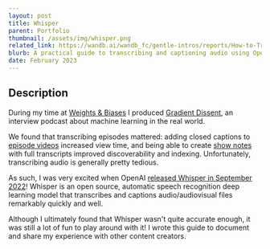 ```yaml
---
layout: post
title: Whisper
parent: Portfolio
thumbnail: /assets/img/whisper.png
related_link: https://wandb.ai/wandb_fc/gentle-intros/reports/How-to-Transcribe-Your-Audio-to-Text-for-Free-with-SRTs-VTTs---VmlldzozNDczNTI0
blurb: A practical guide to transcribing and captioning audio using OpenAI's Whisper.
date: February 2023
---
```


## Description

During my time at [Weights & Biases](https://wandb.ai/site) I produced [Gradient Dissent](https://podcasts.apple.com/us/podcast/gradient-dissent/id1504567418), an interview podcast about machine learning in the real world.

We found that transcribing episodes mattered: adding closed captions to [episode videos](https://www.youtube.com/playlist?list=PLD80i8An1OEEb1jP0sjEyiLG8ULRXFob_) increased view time, and being able to create [show notes](https://wandb.ai/fully-connected/podcast) with full transcripts improved discoverability and indexing. Unfortunately, transcribing audio is generally pretty tedious.

As such, I was very excited when OpenAI [released Whisper in September 2022](https://openai.com/research/whisper)! Whisper is an open source, automatic speech recognition deep learning model that transcribes and captions audio/audiovisual files remarkably quickly and well.

Although I ultimately found that Whisper wasn't quite accurate enough, it was still a lot of fun to play around with it! I wrote this guide to document and share my experience with other content creators.